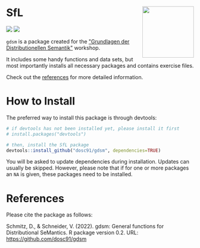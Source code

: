 # SfL <img src='https://dominicschmitz.com/wp-content/uploads/2022/03/Zeichenflaeche-1-1.png' align="right" height="138" />

<!-- badges: start -->
![](https://img.shields.io/badge/version-0.2-FFA70B.svg)
![](https://img.shields.io/github/last-commit/dosc91/gdsm)
<!-- badges: end -->

`gdsm` is a package created for the ["Grundlagen der Distributionellen Semantik"](https://div-ling.org/de/veranstaltungen/grundlagen-der-distributionellen-semantik/) workshop. 

It includes some handy functions and data sets, but most importantly installs all necessary packages and contains exercise files.

Check out the [references](https://dosc91.github.io/gdsm/reference/index.html) for more detailed information.


# How to Install

The preferred way to install this package is through devtools:

```r
# if devtools has not been installed yet, please install it first
# install.packages("devtools")

# then, install the SfL package
devtools::install_github("dosc91/gdsm", dependencies=TRUE)
```

You will be asked to update dependencies during installation. Updates can usually be skipped. However, please note that if for one or more packages an `NA` is given, these packages need to be installed.

# References

Please cite the package as follows:

Schmitz, D., & Schneider, V. (2022). gdsm: General functions for Distributional SeMantics. R package version 0.2. URL: https://github.com/dosc91/gdsm




